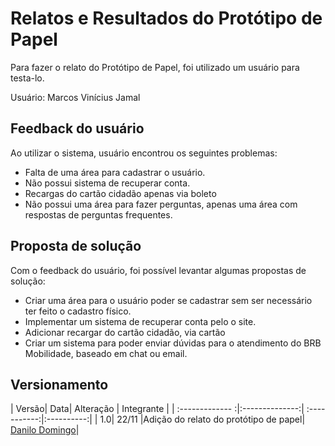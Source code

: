# Relatos e Resultados do Protótipo de Papel

Para fazer o relato do Protótipo de Papel, foi utilizado um usuário para testa-lo.

Usuário: Marcos Vinícius Jamal

## Feedback do usuário

Ao utilizar o sistema, usuário encontrou os seguintes problemas:

- Falta de uma área para cadastrar o usuário.
- Não possui sistema de recuperar conta.
- Recargas do cartão cidadão apenas via boleto
- Não possui uma área para fazer perguntas, apenas uma área com respostas de perguntas frequentes.

## Proposta de solução
Com o feedback do usuário, foi possível levantar algumas propostas de solução:

- Criar uma área para o usuário poder se cadastrar sem ser necessário ter feito o cadastro físico.
- Implementar um sistema de recuperar conta pelo o site.
- Adicionar recargar do cartão cidadão, via cartão
- Criar um sistema para poder enviar dúvidas para o atendimento do BRB Mobilidade, baseado em chat ou email.

## Versionamento
| Versão| Data| Alteração | Integrante |
| :------------- :|:--------------:| :-----------:|:----------:|
| 1.0| 22/11 |Adição do relato do protótipo de papel| [Danilo Domingo](https://github.com/danilow200)|

